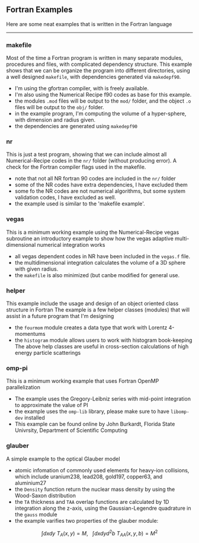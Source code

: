 ## Fortran Examples

Here are some neat examples that is written in the Fortran language

---

### makefile

Most of the time a Fortran program is written in many separate modules, procedures and files, with complicated
dependency structure.
This example shows that we can be organize the program into different directories, using a well designed `makefile`, with
dependencies generated via `makedepf90`.

- I'm using the gfortran compiler, with is freely available.
- I'm also using the Numerical Recipe f90 codes as base for this example.
- the modules `.mod` files will be output to the `mod/` folder, and the object `.o` files will be output to the `obj/` folder.
- in the example program, I'm computing the volume of a hyper-sphere, with dimension and radius given.
- the dependencies are generated using `makedepf90`

### nr

This is just a test program, showing that we can include almost all Numerical-Recipe codes in the `nr/` folder (without producing error).
A check for the Fortran compiler flags used in the makefile.
- note that not all NR fortran 90 codes are included in the `nr/` folder
- some of the NR codes have extra dependencies, I have excluded them
- some fo the NR codes are not numerical algorithms, but some system validation codes, I have excluded as well.
- the example used is similar to the 'makefile example'.

### vegas

This is a minimum working example using the Numerical-Recipe vegas subroutine
an introductory example to show how the vegas adaptive multi-dimensional numerical integration works
- all vegas dependent codes in NR have been included in the `vegas.f` file.
- the multidimensional integration calculates the volume of a 3D sphere with given radius.
- the `makefile` is also minimized (but canbe modified for general use.

### helper

This example include the usage and design of an object oriented class structure in Fortran
The example is a few helper classes (modules) that will assist in a future program that I'm designing
- the `fourmom` module creates a data type that work with Lorentz 4-momentums
- the `histogram` module allows users to work with histogram book-keeping
The above help classes are useful in cross-section calculations of high energy particle scatterings

### omp-pi

This is a minimum working example that uses Fortran OpenMP parallelization
- The example uses the Gregory-Leibniz series with mid-point integration to approximate the value of PI
- the example uses the `omp-lib` library, please make sure to have `libomp-dev` installed
- This example can be found online by John Burkardt, Florida State Univrsity, Department of Scientific Computing

### glauber

A simple example to the optical Glauber model
- atomic infomation of commonly used elements for heavy-ion collisions, which include uranium238, lead208, gold197, copper63, and aluminium27
- the `Density` function return the nuclear mass density by using the Wood-Saxon distribution
- the `TA` thickness and `TAA` overlap functions are calculated by 1D integration along the z-axis, using the Gaussian-Legendre
  quadrature in the `gauss` module
- the example varifies two properties of the glauber module:

$$
\int dx dy ~ T_A(x,y) = M ,~~~ \int dx dy d^2b ~ T_{AA}(x,y,b) = M^2
$$
